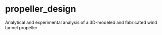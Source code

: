 # propeller_design
Analytical and experimental analysis of a 3D-modeled and fabricated wind tunnel propeller
